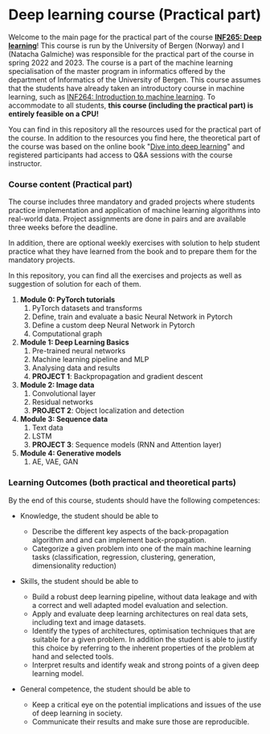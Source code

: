 # Deep learning course (Practical part)

Welcome to the main page for the practical part of the course **[INF265: Deep learning](https://www4.uib.no/en/courses/INF265)**! This course is run by the University of Bergen (Norway) and I (Natacha Galmiche) was responsible for the practical part of the course in spring 2022 and 2023. The course is a part of the machine learning specialisation of the master program in informatics offered by the department of Informatics of the University of Bergen. This course assumes that the students have already taken an introductory course in machine learning, such as [INF264: Introduction to machine learning](https://www4.uib.no/en/courses/INF264). To accommodate to all students, **this course (including the practical part) is entirely feasible on a CPU!**

You can find in this repository all the resources used for the practical part of the course. In addition to the resources you find here, the theoretical part of the course was based on the online book "[Dive into deep learning](https://d2l.ai/)" and registered participants had access to Q&A sessions with the course instructor.

### Course content (Practical part)

The course includes three mandatory and graded projects where students practice implementation and application of machine learning algorithms into real-world data. Project assignments are done in pairs and are available three weeks before the deadline.

In addition, there are optional weekly exercises with solution to help student practice what they have learned from the book and to prepare them for the mandatory projects.

In this repository, you can find all the exercises and projects as well as suggestion of solution for each of them.

1. **Module 0: PyTorch tutorials**
   1. PyTorch datasets and transforms
   2. Define, train and evaluate a basic Neural Network in Pytorch
   3. Define a custom deep Neural Network in Pytorch
   4. Computational graph
2. **Module 1: Deep Learning Basics**
   1. Pre-trained neural networks
   2. Machine learning pipeline and MLP
   3. Analysing data and results
   4. **PROJECT 1**: Backpropagation and gradient descent
3. **Module 2: Image data**
   1. Convolutional layer
   2. Residual networks
   3. **PROJECT 2**: Object localization and detection
4. **Module 3: Sequence data**
   1. Text data
   2. LSTM
   3. **PROJECT 3**: Sequence models (RNN and Attention layer)
5. **Module 4: Generative models**
   1. AE, VAE, GAN

### Learning Outcomes (both practical and theoretical parts)

By the end of this course, students should have the following competences:

- Knowledge, the student should be able to

  - Describe the different key aspects of the back-propagation algorithm and and can implement back-propagation.
  - Categorize a given problem into one of the main machine learning tasks (classification, regression, clustering, generation, dimensionality reduction)

- Skills, the student should be able to

  - Build a robust deep learning pipeline, without data leakage and with a correct and well adapted model evaluation and selection.
  - Apply and evaluate deep learning architectures on real data sets, including text and image datasets.
  - Identify the types of architectures, optimisation techniques that are suitable for a given problem. In addition the student is able to justify this choice by referring to the inherent properties of the problem at hand and selected tools.
  - Interpret results and identify weak and strong points of a given deep learning model.

- General competence, the student should be able to

  - Keep a critical eye on the potential implications and issues of the use of deep learning in society.
  - Communicate their results and make sure those are reproducible.